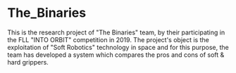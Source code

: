 # The_Binaries
This is the research project of "The Binaries" team, by their participating in the FLL "INTO ORBIT" competition in 2019. The project's object is the exploitation of "Soft Robotics" technology in space and for this purpose, the team has developed a system which compares the pros and cons of soft &amp; hard grippers.

